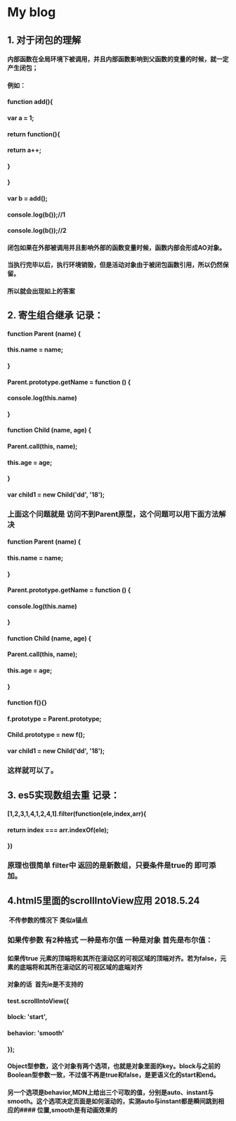 # My blog
## 1. 对于闭包的理解
#### 内部函数在全局环境下被调用，并且内部函数影响到父函数的变量的时候，就一定产生闭包；
####                        例如：
####                        function add(){
####                           var a = 1;
####                           return function(){
####                               return a++;
####                           }
####                       }
####                       var b = add();
####                       console.log(b());//1
####                       console.log(b());//2
####
####                      闭包如果在外部被调用并且影响外部的函数变量时候，函数内部会形成AO对象。
####                       当执行完毕以后，执行环境销毁，但是活动对象由于被闭包函数引用，所以仍然保留。
####                       所以就会出现如上的答案

## 2. 寄生组合继承 记录：
#### function Parent (name) {
####    this.name = name;
#### }
#### Parent.prototype.getName = function () {
 ####   console.log(this.name)
#### }
#### function Child (name, age) {
####    Parent.call(this, name);   
####    this.age = age;
####
#### }
#### var child1 = new Child('dd', '18');
### 上面这个问题就是 访问不到Parent原型，这个问题可以用下面方法解决

#### function Parent (name) {
####    this.name = name;
#### }
#### Parent.prototype.getName = function () {
 ####   console.log(this.name)
#### }
#### function Child (name, age) {
####    Parent.call(this, name);   
####    this.age = age;
#### }
#### function f(){}
#### f.prototype = Parent.prototype;
#### Child.prototype = new f();
#### var child1 = new Child('dd', '18');
### 这样就可以了。

## 3. es5实现数组去重 记录：
#### [1,2,3,1,4,1,2,4,1].filter(function(ele,index,arr){
#### 
   ####  return index === arr.indexOf(ele);
####
#### })
### 原理也很简单 filter中 返回的是新数组，只要条件是true的 即可添加。

## 4.html5里面的scrollIntoView应用 2018.5.24
####  不传参数的情况下 类似a锚点
### 如果传参数 有2种格式 一种是布尔值 一种是对象 首先是布尔值：
#### 如果传true 元素的顶端将和其所在滚动区的可视区域的顶端对齐。若为false，元素的底端将和其所在滚动区的可视区域的底端对齐
#### 对象的话  首先ie是不支持的 
####   test.scrollIntoView({
####        block: 'start',
####        behavior: 'smooth'
####     });
#### Object型参数，这个对象有两个选项，也就是对象里面的key。block与之前的Boolean型参数一致，不过值不再是true和false，是更语义化的start和end。
#### 另一个选项是behavior,MDN上给出三个可取的值，分别是auto、instant与smooth。这个选项决定页面是如何滚动的，实测auto与instant都是瞬间跳到相应的#### 位置,smooth是有动画效果的
<script>
        const scrollIntoView = document.querySelector(".scrollIntoView");
        const chunk = document.querySelector(".chunk");
        const scrollIntoViewIfNeededT = document.querySelector(".scrollIntoViewIfNeeded-top");
        const scrollIntoViewIfNeededB = document.querySelector(".scrollIntoViewIfNeeded-bottom");
        scrollIntoView.addEventListener("click",fun,false);
        scrollIntoViewIfNeededT.addEventListener("click",funa,false);
        scrollIntoViewIfNeededB.addEventListener("click",funb,false);
        function fun(){
            chunk.scrollIntoView(true);
        }
        function funa(){
            chunk.scrollIntoViewIfNeeded(true); //在看不到chunk 的情况下点击才有效 会居中
        }
        function funb(){
            chunk.scrollIntoViewIfNeeded(false); //在看不到chunk 的情况下点击才有效 会在上面也可能下面 看哪边离的近
        }
    </script>


 
